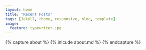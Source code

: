 ```yaml
---
layout: home
title: "Recent Posts"
tags: [Jekyll, theme, responsive, blog, template]
image:
  feature: typewriter.jpg
---
```


{% capture about %} {% inlcude about.md %} {% endcapture %}

